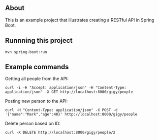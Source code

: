## About

This is an example project that illustrates creating a RESTful API in Spring Boot.

## Runnning this project

```
mvn spring-boot:run
```

## Example commands

Getting all people from the API:
```
curl -i -H "Accept: application/json" -H "Content-Type: application/json" -X GET http://localhost:8000/gigy/people
```

Posting new person to the API:
```
curl -H "Content-Type: application/json" -X POST -d '{"name":"Mark","age":40}' http://localhost:8000/gigy/people
```

Delete person based on ID:
```
curl -X DELETE http://localhost:8000/gigy/people/2
```
